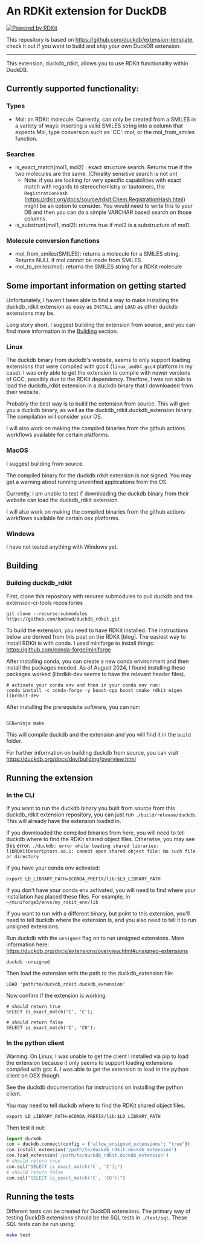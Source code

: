 # An RDKit extension for DuckDB

[![Powered by RDKit](https://img.shields.io/badge/Powered%20by-RDKit-3838ff.svg?logo=data:image/png;base64,iVBORw0KGgoAAAANSUhEUgAAABAAAAAQBAMAAADt3eJSAAAABGdBTUEAALGPC/xhBQAAACBjSFJNAAB6JgAAgIQAAPoAAACA6AAAdTAAAOpgAAA6mAAAF3CculE8AAAAFVBMVEXc3NwUFP8UPP9kZP+MjP+0tP////9ZXZotAAAAAXRSTlMAQObYZgAAAAFiS0dEBmFmuH0AAAAHdElNRQfmAwsPGi+MyC9RAAAAQElEQVQI12NgQABGQUEBMENISUkRLKBsbGwEEhIyBgJFsICLC0iIUdnExcUZwnANQWfApKCK4doRBsKtQFgKAQC5Ww1JEHSEkAAAACV0RVh0ZGF0ZTpjcmVhdGUAMjAyMi0wMy0xMVQxNToyNjo0NyswMDowMDzr2J4AAAAldEVYdGRhdGU6bW9kaWZ5ADIwMjItMDMtMTFUMTU6MjY6NDcrMDA6MDBNtmAiAAAAAElFTkSuQmCC)](https://www.rdkit.org/)

This repository is based on https://github.com/duckdb/extension-template, check it out if you want to build and ship your own DuckDB extension.

---

This extension, duckdb_rdkit, allows you to use RDKit functionality within DuckDB.

## Currently supported functionality:

### Types

- Mol: an RDKit molecule. Currently, can only be created from a SMILES in a variety of ways: inserting a valid SMILES
  string into a column that expects Mol, type conversion such as 'CC'::mol, or the mol_from_smiles function.

### Searches

- is_exact_match(mol1, mol2) : exact structure search. Returns true if the two molecules are the same. (Chirality sensitive search is not on)
  - Note: if you are looking for very specific capabilities with exact match with regards
    to stereochemistry or tautomers, the `RegistrationHash` (https://rdkit.org/docs/source/rdkit.Chem.RegistrationHash.html)
    might be an option to consider. You would need to write this to your DB and
    then you can do a simple VARCHAR based search on those columns.
- is_substruct(mol1, mol2): returns true if mol2 is a substructure of mol1.

### Molecule conversion functions

- mol_from_smiles(SMILES): returns a molecule for a SMILES string. Returns NULL if mol cannot be made from SMILES
- mol_to_smiles(mol): returns the SMILES string for a RDKit molecule

## Some important information on getting started

Unfortunately, I haven't been able to find a way to make installing the duckdb_rdkit
extension as easy as `INSTALL` and `LOAD` as other duckdb
extensions may be.

Long story short, I suggest building the extension from source,
and you can find more information in the
[Building](#building) section.

### Linux

The duckdb binary from duckdb's website, seems to only support
loading extensions that were compiled with gcc4 (`linux_amd64_gcc4` platform in my
case). I was only able to get the extension
to compile with newer versions of GCC, possibly due to the RDKit dependency.
Therfore, I was not able to load the duckdb_rdkit extension in a duckdb binary that
I downloaded from their website.

Probably the best way is to build the extension from source. This will give you
a duckdb binary, as well as the duckdb_rdkit.duckdb_extension binary. The compilation
will consider your OS.

I will also work on making the compiled binaries from the github actions
workflows available for certain platforms.

### MacOS

I suggest building from source.

The compiled binary for the duckdb rdkit extension is not signed. You may get
a warning about running unverified applications from the OS.

Currently, I am unable to test if downloading the duckdb binary from their website can
load the duckdb_rdkit extension.

I will also work on making the compiled binaries from the github actions
workflows available for certain osx platforms.

### Windows

I have not tested anything with Windows yet.

## <a name="building"></a>Building

### Building duckdb_rdkit

First, clone this repository with recurse submodules to pull duckdb and the
extension-ci-tools repositories

```shell
git clone --recurse-submodules https://github.com/bodowd/duckdb_rdkit.git
```

To build the extension, you need to have RDKit installed.
The instructions below are derived from this post on the RDKit [blog].
The easiest way to install RDKit is with conda.
I used miniforge to install things: https://github.com/conda-forge/miniforge

After installing conda, you can create a new
conda environment and then install the packages needed.
As of August 2024, I found installing these packages worked (librdkit-dev seems to have the relevant header files).

```shell
# activate your conda env and then in your conda env run:
conda install -c conda-forge -y boost-cpp boost cmake rdkit eigen librdkit-dev
```

After installing the prerequisite software, you can run:

```shell

GEN=ninja make
```

This will compile duckdb and the extension and you will find it in
the `build` folder.

For further information on building duckdb from source,
you can visit https://duckdb.org/docs/dev/building/overview.html

## Running the extension

### In the CLI

If you want to run the duckdb binary you built from source from this
duckdb_rdkit extension repository, you can just run `./build/release/duckdb`.
This will already have the extension loaded in.

If you downloaded the compiled binaries from here, you will need to tell
duckdb where to find the RDKit shared object files. Otherwise, you may see this error:
`./duckdb: error while loading shared libraries: libRDKitDescriptors.so.1: cannot open shared object file: No such file or directory`

If you have your conda env activated:

```shell
export LD_LIBRARY_PATH=$CONDA_PREFIX/lib:$LD_LIBRARY_PATH
```

If you don't have your conda env activated, you will need to find where
your installation has placed these files. For example, in `~/miniforge3/envs/my_rdkit_env/lib`

If you want to run with a different binary, but point to this extension,
you'll need to tell duckdb where the extension is, and you also need to tell
it to run unsigned extensions.

Run duckdb with the `unsigned` flag on to run unsigned extensions.
More information here: https://duckdb.org/docs/extensions/overview.html#unsigned-extensions

```shell
duckdb -unsigned
```

Then load the extension with the path to the duckdb_extension file:

```shell
LOAD 'path/to/duckdb_rdkit.duckdb_extension'
```

Now confirm if the extension is working:

```shell
# should return true
SELECT is_exact_match('C', 'C');

# should return false
SELECT is_exact_match('C', 'CO');
```

### In the python client

Warning: On Linux, I was unable to get the client I installed via pip to load the
extension because it only seems to support loading extensions compiled with gcc 4.
I was able to get the extension to load in the python client on OSX though.

See the duckdb documentation for instructions on installing the python client.

You may need to tell duckdb where to find the RDKit shared object files.

```shell
export LD_LIBRARY_PATH=$CONDA_PREFIX/lib:$LD_LIBRARY_PATH
```

Then test it out:

```python
import duckdb
con = duckdb.connect(config = {"allow_unsigned_extensions": "true"})
con.install_extension('/path/to/duckdb_rdkit.duckdb_extension')
con.load_extension('/path/to/duckdb_rdkit.duckdb_extension')
# should return true
con.sql("SELECT is_exact_match('C', 'C');")
# should return false
con.sql("SELECT is_exact_match('C', 'CO');")

```

<!-- #### Issue with building on MacOS 14.3 -->
<!---->
<!-- There was an issue building on MacOS 14.3 where a header from boost could not be found. -->
<!-- If you have trouble, you can try creating a conda env using the `starter_conda_env.yml` (from DavidACosgrove in the RDKit discussions). -->
<!-- This includes boost libraries that are needed by RDKit. Then install RDKit into that env. And then run `make` in -->
<!-- that env. -->
<!---->
<!-- [blog]: https://greglandrum.github.io/rdkit-blog/posts/2021-07-24-setting-up-a-cxx-dev-env.html -->

## Running the tests

Different tests can be created for DuckDB extensions. The primary way of testing DuckDB extensions should be the SQL tests in `./test/sql`. These SQL tests can be run using:

```sh
make test
```
